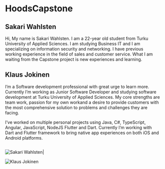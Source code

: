 # HoodsCapstone

## Sakari Wahlsten
Hi, My name is Sakari Wahlsten. I am a 22-year old student from Turku University of Applied Sciences. I am studying Business IT and I am specializing on information security and networking. I have previous working experience in the field of sales and customer service. What I am waiting from the Capstone project is new experiences and learning. 


## Klaus Jokinen

I’m a Software development professional with great urge to learn more. Currently I’m working as Junior Software Developer and studying software development at Turku University of Applied Sciences. My core strengths are team work, passion for my own workand a desire to provide customers with the most comprehensive solution to problems and challenges they are facing.

I’ve worked on multiple personal projects using Java, C#, TypeScript, Angular, JavaScript, NodeJS Flutter and Dart. Currently I’m working with Dart and Flutter framework to bring native app experiences on both iOS and Android platforms.


##

![Sakari Wahlsten](https://media.licdn.com/dms/image/C5603AQFNkaeqLNNpZg/profile-displayphoto-shrink_200_200/0?e=1578528000&v=beta&t=OVe6dF_kPhNOZgp8frcGGemCOu4ZTKAEjJuApBKEkQo)|

![Klaus Jokinen](https://media.licdn.com/dms/image/C5603AQGeX12aI5VctQ/profile-displayphoto-shrink_200_200/0?e=1578528000&v=beta&t=UHtfVDNb0Z3p0gdgEm2agXhwwWRZ57AMaGPEmSzKWbQ)



